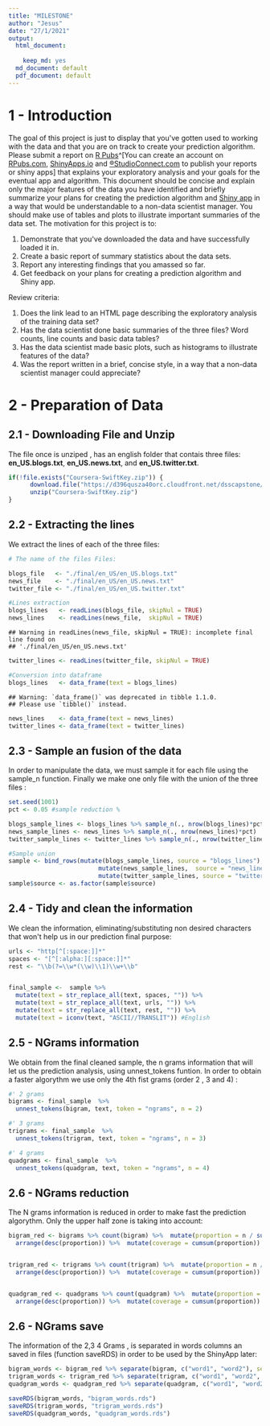 ```yaml
---
title: "MILESTONE"
author: "Jesus"
date: "27/1/2021"
output:
  html_document:
    
    keep_md: yes
  md_document: default
  pdf_document: default
---
```





# 1 - Introduction   
The goal of this project is just to display that you've gotten used to working with the data and that you are on track to create your prediction algorithm. Please submit a report on [R Pubs](http://rpubs.com/)^[You can create an account on [RPubs.com](http://rpubs.com/), [ShinyApps.io](http://www.shinyapps.io) and [®StudioConnect.com](https://beta.rstudioconnect.com/) to publish your reports or shiny apps] that explains your exploratory analysis and your goals for the eventual app and algorithm. This document should be concise and explain only the major features of the data you have identified and briefly summarize your plans for creating the prediction algorithm and [Shiny app](http://shiny.rstudio.com/) in a way that would be understandable to a non-data scientist manager. You should make use of tables and plots to illustrate important summaries of the data set. The motivation for this project is to:

  1. Demonstrate that you've downloaded the data and have successfully loaded it in.
  2. Create a basic report of summary statistics about the data sets.
  3. Report any interesting findings that you amassed so far.
  4. Get feedback on your plans for creating a prediction algorithm and Shiny app.

  Review criteria:

  1. Does the link lead to an HTML page describing the exploratory analysis of the training data set?
  2. Has the data scientist done basic summaries of the three files? Word counts, line counts and basic data tables?
  3. Has the data scientist made basic plots, such as histograms to illustrate features of the data?
  4. Was the report written in a brief, concise style, in a way that a non-data scientist manager could appreciate?




# 2 - Preparation of Data

## 2.1 -  Downloading File and Unzip

The file once is unziped , has an english folder that contais three files: **en_US.blogs.txt**, **en_US.news.txt**, and **en_US.twitter.txt**.


```r
if(!file.exists("Coursera-SwiftKey.zip")) {
      download.file("https://d396qusza40orc.cloudfront.net/dsscapstone/dataset/Coursera-SwiftKey.zip", "Coursera-SwiftKey.zip")
      unzip("Coursera-SwiftKey.zip")
}
```

## 2.2 -  Extracting the lines

We extract the lines of each of the three files:


```r
# The name of the files Files:

blogs_file   <- "./final/en_US/en_US.blogs.txt"
news_file    <- "./final/en_US/en_US.news.txt"
twitter_file <- "./final/en_US/en_US.twitter.txt" 

#Lines extraction
blogs_lines   <- readLines(blogs_file, skipNul = TRUE)
news_lines    <- readLines(news_file,  skipNul = TRUE)
```

```
## Warning in readLines(news_file, skipNul = TRUE): incomplete final line found on
## './final/en_US/en_US.news.txt'
```

```r
twitter_lines <- readLines(twitter_file, skipNul = TRUE)

#Conversion into dataframe
blogs_lines   <- data_frame(text = blogs_lines)
```

```
## Warning: `data_frame()` was deprecated in tibble 1.1.0.
## Please use `tibble()` instead.
```

```r
news_lines    <- data_frame(text = news_lines)
twitter_lines <- data_frame(text = twitter_lines)
```

## 2.3 -  Sample an fusion of the data

In order to manipulate the data, we must sample it for each file using the sample_n function. Finally we  make one only file with the union of the three files :


```r
set.seed(1001)
pct <- 0.05 #sample reduction %

blogs_sample_lines <- blogs_lines %>% sample_n(., nrow(blogs_lines)*pct)
news_sample_lines <- news_lines %>% sample_n(., nrow(news_lines)*pct)
twitter_sample_lines <- twitter_lines %>% sample_n(., nrow(twitter_lines)*pct)

#Sample union
sample <- bind_rows(mutate(blogs_sample_lines, source = "blogs_lines"),
                         mutate(news_sample_lines,  source = "news_lines"),
                         mutate(twitter_sample_lines, source = "twitter_lines")) 
sample$source <- as.factor(sample$source)
```
## 2.4 -  Tidy and clean the information

We clean the information, eliminating/substituting non desired characters that won't help us in our prediction final purpose:


```r
urls <- "http[^[:space:]]*"
spaces <- "[^[:alpha:][:space:]]*"
rest <- "\\b(?=\\w*(\\w)\\1)\\w+\\b"  


final_sample <-  sample %>%
  mutate(text = str_replace_all(text, spaces, "")) %>%
  mutate(text = str_replace_all(text, urls, "")) %>%
  mutate(text = str_replace_all(text, rest, "")) %>% 
  mutate(text = iconv(text, "ASCII//TRANSLIT")) #English
```
## 2.5 -  NGrams information

We obtain from the final cleaned sample, the n grams information that will let us the prediction analysis, using  unnest_tokens funtion. In order to obtain a faster algorythm we use only the 4th fist grams (order 2 , 3 and 4) :


```r
#' 2 grams  
bigrams <- final_sample  %>%
  unnest_tokens(bigram, text, token = "ngrams", n = 2)

#' 3 grams  
trigrams <- final_sample  %>%
  unnest_tokens(trigram, text, token = "ngrams", n = 3)

#' 4 grams  
quadgrams <- final_sample  %>%
  unnest_tokens(quadgram, text, token = "ngrams", n = 4)
```
## 2.6 -  NGrams reduction

The N grams information is reduced in order to make fast the prediction algorythm. Only the upper half zone is taking into account:


```r
bigram_red <- bigrams %>% count(bigram) %>%  mutate(proportion = n / sum(n)) %>%
  arrange(desc(proportion)) %>%  mutate(coverage = cumsum(proportion)) %>% filter(coverage <= 0.5)


trigram_red <- trigrams %>% count(trigram) %>%  mutate(proportion = n / sum(n)) %>%
  arrange(desc(proportion)) %>%  mutate(coverage = cumsum(proportion)) %>% filter(coverage <= 0.5)


quadgram_red <- quadgrams %>% count(quadgram) %>%  mutate(proportion = n / sum(n)) %>%
  arrange(desc(proportion)) %>%  mutate(coverage = cumsum(proportion)) %>% filter(coverage <= 0.5)
```
## 2.6 -  NGrams save

The information of the 2,3 4 Grams , is separated in words columns an saved in files (function saveRDS) in order to be used by the ShinyApp later:


```r
bigram_words <- bigram_red %>% separate(bigram, c("word1", "word2"), sep = " ")
trigram_words <- trigram_red %>% separate(trigram, c("word1", "word2", "word3"), sep = " ")
quadgram_words <- quadgram_red %>% separate(quadgram, c("word1", "word2", "word3", "word4"), sep = " ")

saveRDS(bigram_words, "bigram_words.rds")
saveRDS(trigram_words, "trigram_words.rds")
saveRDS(quadgram_words, "quadgram_words.rds")
```

